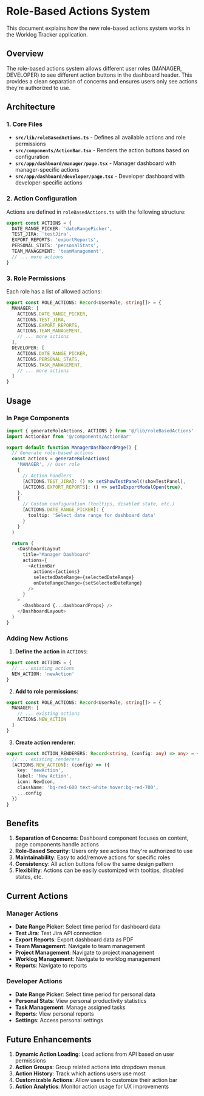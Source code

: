 # Role-Based Actions System

This document explains how the new role-based actions system works in the Worklog Tracker application.

## Overview

The role-based actions system allows different user roles (MANAGER, DEVELOPER) to see different action buttons in the dashboard header. This provides a clean separation of concerns and ensures users only see actions they're authorized to use.

## Architecture

### 1. Core Files

- **`src/lib/roleBasedActions.ts`** - Defines all available actions and role permissions
- **`src/components/ActionBar.tsx`** - Renders the action buttons based on configuration
- **`src/app/dashboard/manager/page.tsx`** - Manager dashboard with manager-specific actions
- **`src/app/dashboard/developer/page.tsx`** - Developer dashboard with developer-specific actions

### 2. Action Configuration

Actions are defined in `roleBasedActions.ts` with the following structure:

```typescript
export const ACTIONS = {
  DATE_RANGE_PICKER: 'dateRangePicker',
  TEST_JIRA: 'testJira',
  EXPORT_REPORTS: 'exportReports',
  PERSONAL_STATS: 'personalStats',
  TEAM_MANAGEMENT: 'teamManagement',
  // ... more actions
}
```

### 3. Role Permissions

Each role has a list of allowed actions:

```typescript
export const ROLE_ACTIONS: Record<UserRole, string[]> = {
  MANAGER: [
    ACTIONS.DATE_RANGE_PICKER,
    ACTIONS.TEST_JIRA,
    ACTIONS.EXPORT_REPORTS,
    ACTIONS.TEAM_MANAGEMENT,
    // ... more actions
  ],
  DEVELOPER: [
    ACTIONS.DATE_RANGE_PICKER,
    ACTIONS.PERSONAL_STATS,
    ACTIONS.TASK_MANAGEMENT,
    // ... more actions
  ]
}
```

## Usage

### In Page Components

```typescript
import { generateRoleActions, ACTIONS } from '@/lib/roleBasedActions'
import ActionBar from '@/components/ActionBar'

export default function ManagerDashboardPage() {
  // Generate role-based actions
  const actions = generateRoleActions(
    'MANAGER', // User role
    {
      // Action handlers
      [ACTIONS.TEST_JIRA]: () => setShowTestPanel(!showTestPanel),
      [ACTIONS.EXPORT_REPORTS]: () => setIsExportModalOpen(true),
    },
    {
      // Custom configuration (tooltips, disabled state, etc.)
      [ACTIONS.DATE_RANGE_PICKER]: {
        tooltip: 'Select date range for dashboard data'
      }
    }
  )

  return (
    <DashboardLayout 
      title="Manager Dashboard"
      actions={
        <ActionBar 
          actions={actions}
          selectedDateRange={selectedDateRange}
          onDateRangeChange={setSelectedDateRange}
        />
      }
    >
      <Dashboard {...dashboardProps} />
    </DashboardLayout>
  )
}
```

### Adding New Actions

1. **Define the action** in `ACTIONS`:
```typescript
export const ACTIONS = {
  // ... existing actions
  NEW_ACTION: 'newAction'
}
```

2. **Add to role permissions**:
```typescript
export const ROLE_ACTIONS: Record<UserRole, string[]> = {
  MANAGER: [
    // ... existing actions
    ACTIONS.NEW_ACTION
  ]
}
```

3. **Create action renderer**:
```typescript
export const ACTION_RENDERERS: Record<string, (config: any) => any> = {
  // ... existing renderers
  [ACTIONS.NEW_ACTION]: (config) => ({
    key: 'newAction',
    label: 'New Action',
    icon: NewIcon,
    className: 'bg-red-600 text-white hover:bg-red-700',
    ...config
  })
}
```

## Benefits

1. **Separation of Concerns**: Dashboard component focuses on content, page components handle actions
2. **Role-Based Security**: Users only see actions they're authorized to use
3. **Maintainability**: Easy to add/remove actions for specific roles
4. **Consistency**: All action buttons follow the same design pattern
5. **Flexibility**: Actions can be easily customized with tooltips, disabled states, etc.

## Current Actions

### Manager Actions
- **Date Range Picker**: Select time period for dashboard data
- **Test Jira**: Test Jira API connection
- **Export Reports**: Export dashboard data as PDF
- **Team Management**: Navigate to team management
- **Project Management**: Navigate to project management
- **Worklog Management**: Navigate to worklog management
- **Reports**: Navigate to reports

### Developer Actions
- **Date Range Picker**: Select time period for personal data
- **Personal Stats**: View personal productivity statistics
- **Task Management**: Manage assigned tasks
- **Reports**: View personal reports
- **Settings**: Access personal settings

## Future Enhancements

1. **Dynamic Action Loading**: Load actions from API based on user permissions
2. **Action Groups**: Group related actions into dropdown menus
3. **Action History**: Track which actions users use most
4. **Customizable Actions**: Allow users to customize their action bar
5. **Action Analytics**: Monitor action usage for UX improvements




